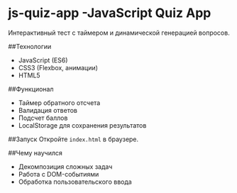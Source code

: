 # js-quiz-app -JavaScript Quiz App

Интерактивный тест с таймером и динамической генерацией вопросов.

##Технологии
- JavaScript (ES6)
- CSS3 (Flexbox, анимации)
- HTML5

##Функционал
- Таймер обратного отсчета
- Валидация ответов
- Подсчет баллов
- LocalStorage для сохранения результатов

##Запуск
Откройте `index.html` в браузере.

##Чему научился
- Декомпозиция сложных задач
- Работа с DOM-событиями
- Обработка пользовательского ввода
